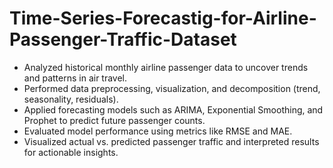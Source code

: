 # Time-Series-Forecastig-for-Airline-Passenger-Traffic-Dataset



- Analyzed historical monthly airline passenger data to uncover trends and patterns in air travel.
- Performed data preprocessing, visualization, and decomposition (trend, seasonality, residuals).
- Applied forecasting models such as ARIMA, Exponential Smoothing, and Prophet to predict future passenger counts.
- Evaluated model performance using metrics like RMSE and MAE.
- Visualized actual vs. predicted passenger traffic and interpreted results for actionable insights.
